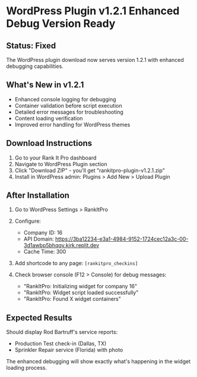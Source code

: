 # WordPress Plugin v1.2.1 Enhanced Debug Version Ready

## Status: Fixed
The WordPress plugin download now serves version 1.2.1 with enhanced debugging capabilities.

## What's New in v1.2.1
- Enhanced console logging for debugging
- Container validation before script execution
- Detailed error messages for troubleshooting
- Content loading verification
- Improved error handling for WordPress themes

## Download Instructions
1. Go to your Rank It Pro dashboard
2. Navigate to WordPress Plugin section
3. Click "Download ZIP" - you'll get "rankitpro-plugin-v1.2.1.zip"
4. Install in WordPress admin: Plugins > Add New > Upload Plugin

## After Installation
1. Go to WordPress Settings > RankItPro
2. Configure:
   - Company ID: 16
   - API Domain: https://3ba12234-e3a1-4984-9152-1724cec12a3c-00-3d1awbp5bhqqy.kirk.replit.dev
   - Cache Time: 300

3. Add shortcode to any page: `[rankitpro_checkins]`

4. Check browser console (F12 > Console) for debug messages:
   - "RankItPro: Initializing widget for company 16"
   - "RankItPro: Widget script loaded successfully"
   - "RankItPro: Found X widget containers"

## Expected Results
Should display Rod Bartruff's service reports:
- Production Test check-in (Dallas, TX)
- Sprinkler Repair service (Florida) with photo

The enhanced debugging will show exactly what's happening in the widget loading process.